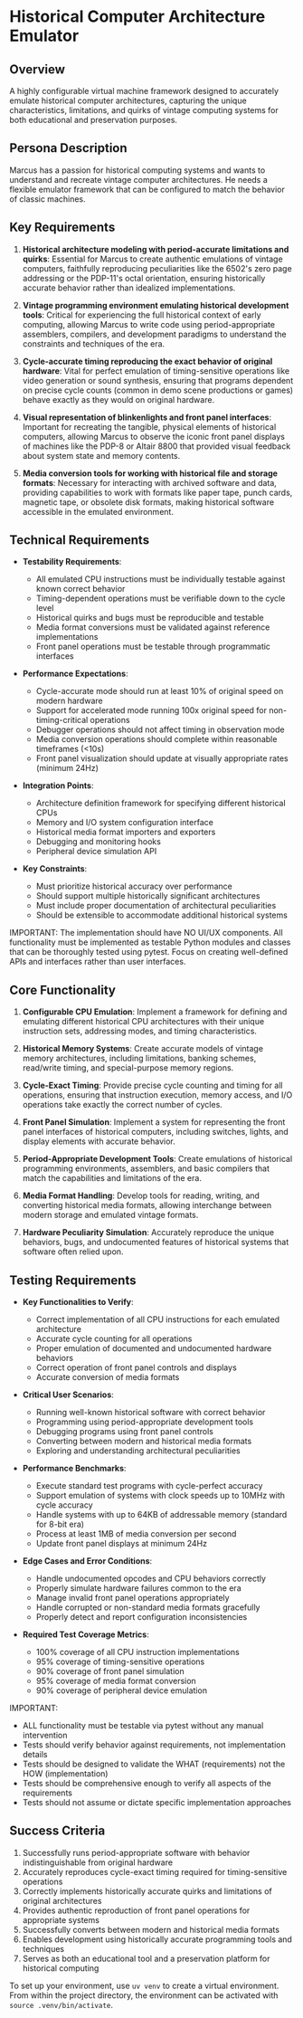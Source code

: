 # Historical Computer Architecture Emulator

## Overview
A highly configurable virtual machine framework designed to accurately emulate historical computer architectures, capturing the unique characteristics, limitations, and quirks of vintage computing systems for both educational and preservation purposes.

## Persona Description
Marcus has a passion for historical computing systems and wants to understand and recreate vintage computer architectures. He needs a flexible emulator framework that can be configured to match the behavior of classic machines.

## Key Requirements
1. **Historical architecture modeling with period-accurate limitations and quirks**: Essential for Marcus to create authentic emulations of vintage computers, faithfully reproducing peculiarities like the 6502's zero page addressing or the PDP-11's octal orientation, ensuring historically accurate behavior rather than idealized implementations.

2. **Vintage programming environment emulating historical development tools**: Critical for experiencing the full historical context of early computing, allowing Marcus to write code using period-appropriate assemblers, compilers, and development paradigms to understand the constraints and techniques of the era.

3. **Cycle-accurate timing reproducing the exact behavior of original hardware**: Vital for perfect emulation of timing-sensitive operations like video generation or sound synthesis, ensuring that programs dependent on precise cycle counts (common in demo scene productions or games) behave exactly as they would on original hardware.

4. **Visual representation of blinkenlights and front panel interfaces**: Important for recreating the tangible, physical elements of historical computers, allowing Marcus to observe the iconic front panel displays of machines like the PDP-8 or Altair 8800 that provided visual feedback about system state and memory contents.

5. **Media conversion tools for working with historical file and storage formats**: Necessary for interacting with archived software and data, providing capabilities to work with formats like paper tape, punch cards, magnetic tape, or obsolete disk formats, making historical software accessible in the emulated environment.

## Technical Requirements
- **Testability Requirements**:
  - All emulated CPU instructions must be individually testable against known correct behavior
  - Timing-dependent operations must be verifiable down to the cycle level
  - Historical quirks and bugs must be reproducible and testable
  - Media format conversions must be validated against reference implementations
  - Front panel operations must be testable through programmatic interfaces

- **Performance Expectations**:
  - Cycle-accurate mode should run at least 10% of original speed on modern hardware
  - Support for accelerated mode running 100x original speed for non-timing-critical operations
  - Debugger operations should not affect timing in observation mode
  - Media conversion operations should complete within reasonable timeframes (<10s)
  - Front panel visualization should update at visually appropriate rates (minimum 24Hz)

- **Integration Points**:
  - Architecture definition framework for specifying different historical CPUs
  - Memory and I/O system configuration interface
  - Historical media format importers and exporters
  - Debugging and monitoring hooks
  - Peripheral device simulation API

- **Key Constraints**:
  - Must prioritize historical accuracy over performance
  - Should support multiple historically significant architectures
  - Must include proper documentation of architectural peculiarities
  - Should be extensible to accommodate additional historical systems

IMPORTANT: The implementation should have NO UI/UX components. All functionality must be implemented as testable Python modules and classes that can be thoroughly tested using pytest. Focus on creating well-defined APIs and interfaces rather than user interfaces.

## Core Functionality
1. **Configurable CPU Emulation**: Implement a framework for defining and emulating different historical CPU architectures with their unique instruction sets, addressing modes, and timing characteristics.

2. **Historical Memory Systems**: Create accurate models of vintage memory architectures, including limitations, banking schemes, read/write timing, and special-purpose memory regions.

3. **Cycle-Exact Timing**: Provide precise cycle counting and timing for all operations, ensuring that instruction execution, memory access, and I/O operations take exactly the correct number of cycles.

4. **Front Panel Simulation**: Implement a system for representing the front panel interfaces of historical computers, including switches, lights, and display elements with accurate behavior.

5. **Period-Appropriate Development Tools**: Create emulations of historical programming environments, assemblers, and basic compilers that match the capabilities and limitations of the era.

6. **Media Format Handling**: Develop tools for reading, writing, and converting historical media formats, allowing interchange between modern storage and emulated vintage formats.

7. **Hardware Peculiarity Simulation**: Accurately reproduce the unique behaviors, bugs, and undocumented features of historical systems that software often relied upon.

## Testing Requirements
- **Key Functionalities to Verify**:
  - Correct implementation of all CPU instructions for each emulated architecture
  - Accurate cycle counting for all operations
  - Proper emulation of documented and undocumented hardware behaviors
  - Correct operation of front panel controls and displays
  - Accurate conversion of media formats

- **Critical User Scenarios**:
  - Running well-known historical software with correct behavior
  - Programming using period-appropriate development tools
  - Debugging programs using front panel controls
  - Converting between modern and historical media formats
  - Exploring and understanding architectural peculiarities

- **Performance Benchmarks**:
  - Execute standard test programs with cycle-perfect accuracy
  - Support emulation of systems with clock speeds up to 10MHz with cycle accuracy
  - Handle systems with up to 64KB of addressable memory (standard for 8-bit era)
  - Process at least 1MB of media conversion per second
  - Update front panel displays at minimum 24Hz

- **Edge Cases and Error Conditions**:
  - Handle undocumented opcodes and CPU behaviors correctly
  - Properly simulate hardware failures common to the era
  - Manage invalid front panel operations appropriately
  - Handle corrupted or non-standard media formats gracefully
  - Properly detect and report configuration inconsistencies

- **Required Test Coverage Metrics**:
  - 100% coverage of all CPU instruction implementations
  - 95% coverage of timing-sensitive operations
  - 90% coverage of front panel simulation
  - 95% coverage of media format conversion
  - 90% coverage of peripheral device emulation

IMPORTANT: 
- ALL functionality must be testable via pytest without any manual intervention
- Tests should verify behavior against requirements, not implementation details
- Tests should be designed to validate the WHAT (requirements) not the HOW (implementation)
- Tests should be comprehensive enough to verify all aspects of the requirements
- Tests should not assume or dictate specific implementation approaches

## Success Criteria
1. Successfully runs period-appropriate software with behavior indistinguishable from original hardware
2. Accurately reproduces cycle-exact timing required for timing-sensitive operations
3. Correctly implements historically accurate quirks and limitations of original architectures
4. Provides authentic reproduction of front panel operations for appropriate systems
5. Successfully converts between modern and historical media formats
6. Enables development using historically accurate programming tools and techniques
7. Serves as both an educational tool and a preservation platform for historical computing

To set up your environment, use `uv venv` to create a virtual environment. From within the project directory, the environment can be activated with `source .venv/bin/activate`.